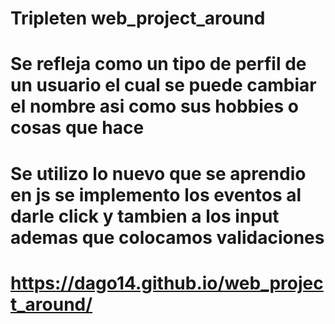 # Tripleten web_project_around

# Se refleja como un tipo de perfil de un usuario el cual se puede cambiar el nombre asi como sus hobbies o cosas que hace

# Se utilizo lo nuevo que se aprendio en js se implemento los eventos al darle click y tambien a los input ademas que colocamos validaciones

# https://dago14.github.io/web_project_around/
